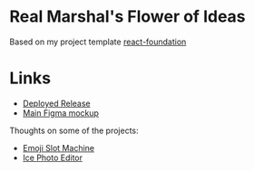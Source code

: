 # Real Marshal's Flower of Ideas

Based on my project template [react-foundation](https://github.com/real-marshal/react-foundation)

# Links

- [Deployed Release](https://real-marshal.github.io/rmfoi)
- [Main Figma mockup](https://www.figma.com/file/fhorYONOYn2JOakB3MaTiS/Untitled)

Thoughts on some of the projects:

- [Emoji Slot Machine](https://github.com/real-marshal/rmfoi/blob/master/src/features/EmojiSlotMachine/README.md)
- [Ice Photo Editor](https://github.com/real-marshal/rmfoi/blob/master/src/features/IcePhotoEditor/README.md)

